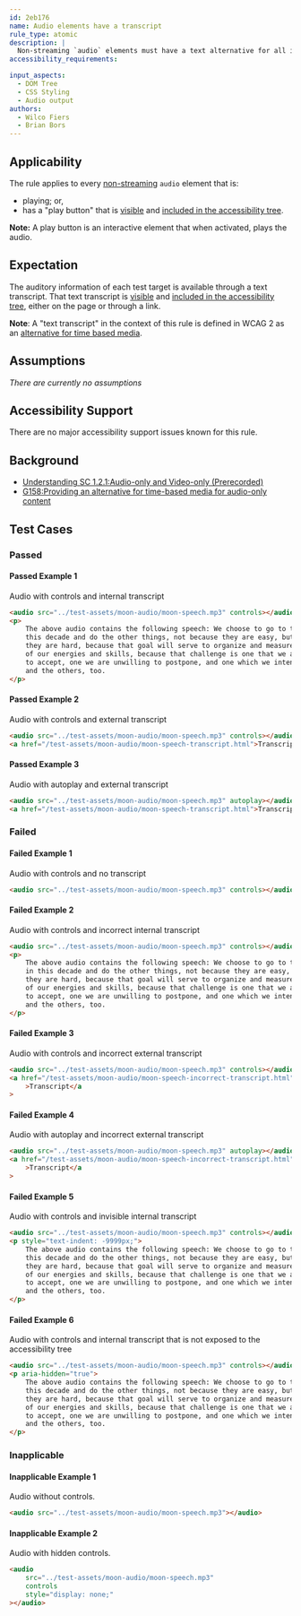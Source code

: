 ```yaml
---
id: 2eb176
name: Audio elements have a transcript
rule_type: atomic
description: |
  Non-streaming `audio` elements must have a text alternative for all included auditory information.
accessibility_requirements:

input_aspects:
  - DOM Tree
  - CSS Styling
  - Audio output
authors:
  - Wilco Fiers
  - Brian Bors
---
```


## Applicability

The rule applies to every [non-streaming](#non-streaming-media-element) `audio` element that is:

- playing; or,
- has a "play button" that is [visible](#visible) and [included in the accessibility tree](#included-in-the-accessibility-tree).

**Note:** A play button is an interactive element that when activated, plays the audio.

## Expectation

The auditory information of each test target is available through a text transcript. That text transcript is [visible](#visible) and [included in the accessibility tree](#included-in-the-accessibility-tree), either on the page or through a link.

**Note**: A "text transcript" in the context of this rule is defined in WCAG 2 as an [alternative for time based media](https://www.w3.org/TR/WCAG21/#dfn-alternative-for-time-based-media).

## Assumptions

_There are currently no assumptions_

## Accessibility Support

There are no major accessibility support issues known for this rule.

## Background

- [Understanding SC 1.2.1:Audio-only and Video-only (Prerecorded)](https://www.w3.org/TR/UNDERSTANDING-WCAG20/media-equiv-av-only-alt.html)
- [G158:Providing an alternative for time-based media for audio-only content](https://www.w3.org/TR/WCAG20-TECHS/G158.html)

## Test Cases

### Passed

#### Passed Example 1

Audio with controls and internal transcript

```html
<audio src="../test-assets/moon-audio/moon-speech.mp3" controls></audio>
<p>
	The above audio contains the following speech: We choose to go to the moon in
	this decade and do the other things, not because they are easy, but because
	they are hard, because that goal will serve to organize and measure the best
	of our energies and skills, because that challenge is one that we are willing
	to accept, one we are unwilling to postpone, and one which we intend to win,
	and the others, too.
</p>
```

#### Passed Example 2

Audio with controls and external transcript

```html
<audio src="../test-assets/moon-audio/moon-speech.mp3" controls></audio>
<a href="/test-assets/moon-audio/moon-speech-transcript.html">Transcript</a>
```

#### Passed Example 3

Audio with autoplay and external transcript

```html (no-iframe)
<audio src="../test-assets/moon-audio/moon-speech.mp3" autoplay></audio>
<a href="/test-assets/moon-audio/moon-speech-transcript.html">Transcript</a>
```

### Failed

#### Failed Example 1

Audio with controls and no transcript

```html
<audio src="../test-assets/moon-audio/moon-speech.mp3" controls></audio>
```

#### Failed Example 2

Audio with controls and incorrect internal transcript

```html
<audio src="../test-assets/moon-audio/moon-speech.mp3" controls></audio>
<p>
	The above audio contains the following speech: We choose to go to the cheese
	in this decade and do the other things, not because they are easy, but because
	they are hard, because that goal will serve to organize and measure the best
	of our energies and skills, because that challenge is one that we are willing
	to accept, one we are unwilling to postpone, and one which we intend to win,
	and the others, too.
</p>
```

#### Failed Example 3

Audio with controls and incorrect external transcript

```html
<audio src="../test-assets/moon-audio/moon-speech.mp3" controls></audio>
<a href="/test-assets/moon-audio/moon-speech-incorrect-transcript.html"
	>Transcript</a
>
```

#### Failed Example 4

Audio with autoplay and incorrect external transcript

```html (no-iframe)
<audio src="../test-assets/moon-audio/moon-speech.mp3" autoplay></audio>
<a href="/test-assets/moon-audio/moon-speech-incorrect-transcript.html"
	>Transcript</a
>
```

#### Failed Example 5

Audio with controls and invisible internal transcript

```html
<audio src="../test-assets/moon-audio/moon-speech.mp3" controls></audio>
<p style="text-indent: -9999px;">
	The above audio contains the following speech: We choose to go to the moon in
	this decade and do the other things, not because they are easy, but because
	they are hard, because that goal will serve to organize and measure the best
	of our energies and skills, because that challenge is one that we are willing
	to accept, one we are unwilling to postpone, and one which we intend to win,
	and the others, too.
</p>
```

#### Failed Example 6

Audio with controls and internal transcript that is not exposed to the accessibility tree

```html
<audio src="../test-assets/moon-audio/moon-speech.mp3" controls></audio>
<p aria-hidden="true">
	The above audio contains the following speech: We choose to go to the moon in
	this decade and do the other things, not because they are easy, but because
	they are hard, because that goal will serve to organize and measure the best
	of our energies and skills, because that challenge is one that we are willing
	to accept, one we are unwilling to postpone, and one which we intend to win,
	and the others, too.
</p>
```

### Inapplicable

#### Inapplicable Example 1

Audio without controls.

```html
<audio src="../test-assets/moon-audio/moon-speech.mp3"></audio>
```

#### Inapplicable Example 2

Audio with hidden controls.

```html
<audio
	src="../test-assets/moon-audio/moon-speech.mp3"
	controls
	style="display: none;"
></audio>
```
